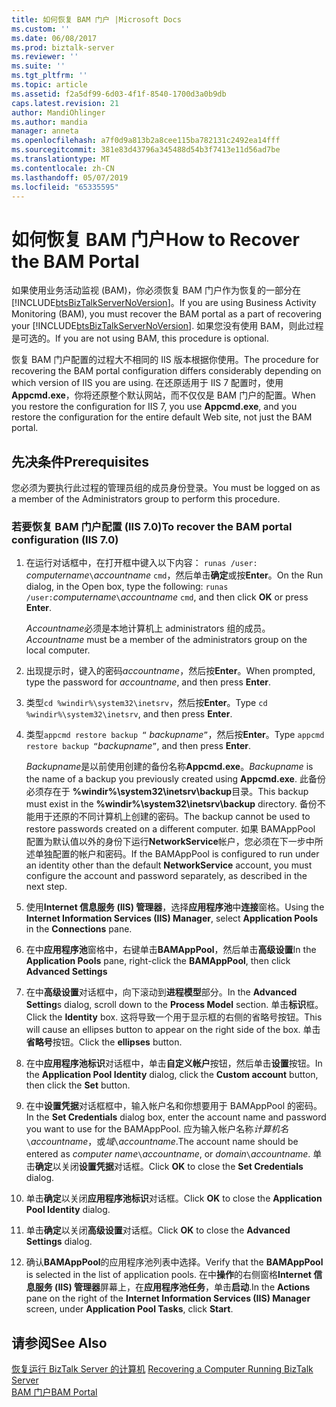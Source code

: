 ```yaml
---
title: 如何恢复 BAM 门户 |Microsoft Docs
ms.custom: ''
ms.date: 06/08/2017
ms.prod: biztalk-server
ms.reviewer: ''
ms.suite: ''
ms.tgt_pltfrm: ''
ms.topic: article
ms.assetid: f2a5df99-6d03-4f1f-8540-1700d3a0b9db
caps.latest.revision: 21
author: MandiOhlinger
ms.author: mandia
manager: anneta
ms.openlocfilehash: a7f0d9a813b2a8cee115ba782131c2492ea14fff
ms.sourcegitcommit: 381e83d43796a345488d54b3f7413e11d56ad7be
ms.translationtype: MT
ms.contentlocale: zh-CN
ms.lasthandoff: 05/07/2019
ms.locfileid: "65335595"
---
```

# <a name="how-to-recover-the-bam-portal"></a><span data-ttu-id="763ae-102">如何恢复 BAM 门户</span><span class="sxs-lookup"><span data-stu-id="763ae-102">How to Recover the BAM Portal</span></span>
<span data-ttu-id="763ae-103">如果使用业务活动监视 (BAM)，你必须恢复 BAM 门户作为恢复的一部分在[!INCLUDE[btsBizTalkServerNoVersion](../includes/btsbiztalkservernoversion-md.md)]。</span><span class="sxs-lookup"><span data-stu-id="763ae-103">If you are using Business Activity Monitoring (BAM), you must recover the BAM portal as a part of recovering your [!INCLUDE[btsBizTalkServerNoVersion](../includes/btsbiztalkservernoversion-md.md)].</span></span> <span data-ttu-id="763ae-104">如果您没有使用 BAM，则此过程是可选的。</span><span class="sxs-lookup"><span data-stu-id="763ae-104">If you are not using BAM, this procedure is optional.</span></span>  
  
 <span data-ttu-id="763ae-105">恢复 BAM 门户配置的过程大不相同的 IIS 版本根据你使用。</span><span class="sxs-lookup"><span data-stu-id="763ae-105">The procedure for recovering the BAM portal configuration differs considerably depending on which version of IIS you are using.</span></span> <span data-ttu-id="763ae-106">在还原适用于 IIS 7 配置时，使用**Appcmd.exe**，你将还原整个默认网站，而不仅仅是 BAM 门户的配置。</span><span class="sxs-lookup"><span data-stu-id="763ae-106">When you restore the configuration for IIS 7, you use **Appcmd.exe**, and you restore the configuration for the entire default Web site, not just the BAM portal.</span></span>  
  
## <a name="prerequisites"></a><span data-ttu-id="763ae-107">先决条件</span><span class="sxs-lookup"><span data-stu-id="763ae-107">Prerequisites</span></span>  
 <span data-ttu-id="763ae-108">您必须为要执行此过程的管理员组的成员身份登录。</span><span class="sxs-lookup"><span data-stu-id="763ae-108">You must be logged on as a member of the Administrators group to perform this procedure.</span></span>  
  
### <a name="to-recover-the-bam-portal-configuration-iis-70"></a><span data-ttu-id="763ae-109">若要恢复 BAM 门户配置 (IIS 7.0)</span><span class="sxs-lookup"><span data-stu-id="763ae-109">To recover the BAM portal configuration (IIS 7.0)</span></span>  
  
1.  <span data-ttu-id="763ae-110">在运行对话框中，在打开框中键入以下内容： `runas /user:` *computername*`\`*accountname* `cmd`，然后单击**确定**或按**Enter**。</span><span class="sxs-lookup"><span data-stu-id="763ae-110">On the Run dialog, in the Open box, type the following: `runas /user:`*computername*`\`*accountname* `cmd`, and then click **OK** or press **Enter**.</span></span>  
  
     <span data-ttu-id="763ae-111">*Accountname*必须是本地计算机上 administrators 组的成员。</span><span class="sxs-lookup"><span data-stu-id="763ae-111">*Accountname* must be a member of the administrators group on the local computer.</span></span>  
  
2.  <span data-ttu-id="763ae-112">出现提示时，键入的密码*accountname*，然后按**Enter**。</span><span class="sxs-lookup"><span data-stu-id="763ae-112">When prompted, type the password for *accountname*, and then press **Enter**.</span></span>  
  
3.  <span data-ttu-id="763ae-113">类型`cd %windir%\system32\inetsrv`，然后按**Enter**。</span><span class="sxs-lookup"><span data-stu-id="763ae-113">Type `cd %windir%\system32\inetsrv`, and then press **Enter**.</span></span>  
  
4.  <span data-ttu-id="763ae-114">类型`appcmd restore backup “` *backupname*`”`，然后按**Enter**。</span><span class="sxs-lookup"><span data-stu-id="763ae-114">Type `appcmd restore backup “`*backupname*`”`, and then press **Enter**.</span></span>  
  
     <span data-ttu-id="763ae-115">*Backupname*是以前使用创建的备份名称**Appcmd.exe**。</span><span class="sxs-lookup"><span data-stu-id="763ae-115">*Backupname* is the name of a backup you previously created using **Appcmd.exe**.</span></span> <span data-ttu-id="763ae-116">此备份必须存在于 **%windir%\system32\inetsrv\backup**目录。</span><span class="sxs-lookup"><span data-stu-id="763ae-116">This backup must exist in the **%windir%\system32\inetsrv\backup** directory.</span></span> <span data-ttu-id="763ae-117">备份不能用于还原的不同计算机上创建的密码。</span><span class="sxs-lookup"><span data-stu-id="763ae-117">The backup cannot be used to restore passwords created on a different computer.</span></span> <span data-ttu-id="763ae-118">如果 BAMAppPool 配置为默认值以外的身份下运行**NetworkService**帐户，您必须在下一步中所述单独配置的帐户和密码。</span><span class="sxs-lookup"><span data-stu-id="763ae-118">If the BAMAppPool is configured to run under an identity other than the default **NetworkService** account, you must configure the account and password separately, as described in the next step.</span></span>  
  
5.  <span data-ttu-id="763ae-119">使用**Internet 信息服务 (IIS) 管理器**，选择**应用程序池**中**连接**窗格。</span><span class="sxs-lookup"><span data-stu-id="763ae-119">Using the **Internet Information Services (IIS) Manager**, select **Application Pools** in the **Connections** pane.</span></span>  
  
6.  <span data-ttu-id="763ae-120">在中**应用程序池**窗格中，右键单击**BAMAppPool**，然后单击**高级设置**</span><span class="sxs-lookup"><span data-stu-id="763ae-120">In the **Application Pools** pane, right-click the **BAMAppPool**, then click **Advanced Settings**</span></span>  
  
7.  <span data-ttu-id="763ae-121">在中**高级设置**对话框中，向下滚动到**进程模型**部分。</span><span class="sxs-lookup"><span data-stu-id="763ae-121">In the **Advanced Setting**s dialog, scroll down to the **Process Model** section.</span></span> <span data-ttu-id="763ae-122">单击**标识**框。</span><span class="sxs-lookup"><span data-stu-id="763ae-122">Click the **Identity** box.</span></span> <span data-ttu-id="763ae-123">这将导致一个用于显示框的右侧的省略号按钮。</span><span class="sxs-lookup"><span data-stu-id="763ae-123">This will cause an ellipses button to appear on the right side of the box.</span></span> <span data-ttu-id="763ae-124">单击**省略号**按钮。</span><span class="sxs-lookup"><span data-stu-id="763ae-124">Click the **ellipses** button.</span></span>  
  
8.  <span data-ttu-id="763ae-125">在中**应用程序池标识**对话框中，单击**自定义帐户**按钮，然后单击**设置**按钮。</span><span class="sxs-lookup"><span data-stu-id="763ae-125">In the **Application Pool Identity** dialog, click the **Custom account** button, then click the **Set** button.</span></span>  
  
9. <span data-ttu-id="763ae-126">在中**设置凭据**对话框框中，输入帐户名和你想要用于 BAMAppPool 的密码。</span><span class="sxs-lookup"><span data-stu-id="763ae-126">In the **Set Credentials** dialog box, enter the account name and password you want to use for the BAMAppPool.</span></span> <span data-ttu-id="763ae-127">应为输入帐户名称*计算机名*`\`*accountname*，或*域*`\`*accountname*.</span><span class="sxs-lookup"><span data-stu-id="763ae-127">The account name should be entered as *computer name*`\`*accountname*, or *domain*`\`*accountname*.</span></span> <span data-ttu-id="763ae-128">单击**确定**以关闭**设置凭据**对话框。</span><span class="sxs-lookup"><span data-stu-id="763ae-128">Click **OK** to close the **Set Credentials** dialog.</span></span>  
  
10. <span data-ttu-id="763ae-129">单击**确定**以关闭**应用程序池标识**对话框。</span><span class="sxs-lookup"><span data-stu-id="763ae-129">Click **OK** to close the **Application Pool Identity** dialog.</span></span>  
  
11. <span data-ttu-id="763ae-130">单击**确定**以关闭**高级设置**对话框。</span><span class="sxs-lookup"><span data-stu-id="763ae-130">Click **OK** to close the **Advanced Settings** dialog.</span></span>  
  
12. <span data-ttu-id="763ae-131">确认**BAMAppPool**的应用程序池列表中选择。</span><span class="sxs-lookup"><span data-stu-id="763ae-131">Verify that the **BAMAppPool** is selected in the list of application pools.</span></span> <span data-ttu-id="763ae-132">在中**操作**的右侧窗格**Internet 信息服务 (IIS) 管理器**屏幕上，在**应用程序池任务**，单击**启动**.</span><span class="sxs-lookup"><span data-stu-id="763ae-132">In the **Actions** pane on the right of the **Internet Information Services (IIS) Manager** screen, under **Application Pool Tasks**, click **Start**.</span></span>  
  
## <a name="see-also"></a><span data-ttu-id="763ae-133">请参阅</span><span class="sxs-lookup"><span data-stu-id="763ae-133">See Also</span></span>  
 <span data-ttu-id="763ae-134">[恢复运行 BizTalk Server 的计算机](../core/recovering-a-computer-running-biztalk-server.md) </span><span class="sxs-lookup"><span data-stu-id="763ae-134">[Recovering a Computer Running BizTalk Server](../core/recovering-a-computer-running-biztalk-server.md) </span></span>  
 [<span data-ttu-id="763ae-135">BAM 门户</span><span class="sxs-lookup"><span data-stu-id="763ae-135">BAM Portal</span></span>](../core/bam-portal.md)